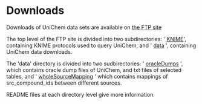 # Downloads

 Downloads of UniChem data sets are available on [the FTP site](ftp://ftp.ebi.ac.uk/pub/databases/chembl/UniChem/)

 The top level of the FTP site is divided into two subdirectories: ' [KNIME](ftp://ftp.ebi.ac.uk/pub/databases/chembl/UniChem/KNIME)', containing KNIME protocols used to query UniChem, and ' [data](ftp://ftp.ebi.ac.uk/pub/databases/chembl/UniChem/data) ', containing UniChem data downloads.

 The 'data' directory is divided into two sudbirectories: ' [oracleDumps](ftp://ftp.ebi.ac.uk/pub/databases/chembl/UniChem/data/oracleDumps) ', which contains oracle dump files of UniChem, and txt files of selected tables, and ' [wholeSourceMapping](ftp://ftp.ebi.ac.uk/pub/databases/chembl/UniChem/data/wholeSourceMapping) ' which contains mappings of src\_compound\_ids between different sources.

 README files at each directory level give more information.


